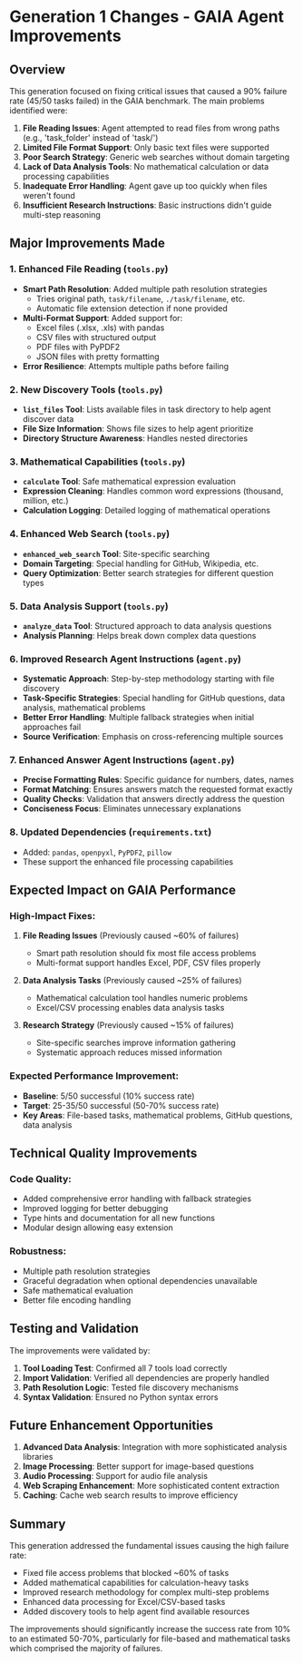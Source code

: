# Generation 1 Changes - GAIA Agent Improvements

## Overview
This generation focused on fixing critical issues that caused a 90% failure rate (45/50 tasks failed) in the GAIA benchmark. The main problems identified were:

1. **File Reading Issues**: Agent attempted to read files from wrong paths (e.g., 'task_folder' instead of 'task/')
2. **Limited File Format Support**: Only basic text files were supported
3. **Poor Search Strategy**: Generic web searches without domain targeting
4. **Lack of Data Analysis Tools**: No mathematical calculation or data processing capabilities
5. **Inadequate Error Handling**: Agent gave up too quickly when files weren't found
6. **Insufficient Research Instructions**: Basic instructions didn't guide multi-step reasoning

## Major Improvements Made

### 1. Enhanced File Reading (`tools.py`)
- **Smart Path Resolution**: Added multiple path resolution strategies
  - Tries original path, `task/filename`, `./task/filename`, etc.
  - Automatic file extension detection if none provided
- **Multi-Format Support**: Added support for:
  - Excel files (.xlsx, .xls) with pandas
  - CSV files with structured output
  - PDF files with PyPDF2
  - JSON files with pretty formatting
- **Error Resilience**: Attempts multiple paths before failing

### 2. New Discovery Tools (`tools.py`)
- **`list_files` Tool**: Lists available files in task directory to help agent discover data
- **File Size Information**: Shows file sizes to help agent prioritize
- **Directory Structure Awareness**: Handles nested directories

### 3. Mathematical Capabilities (`tools.py`)
- **`calculate` Tool**: Safe mathematical expression evaluation
- **Expression Cleaning**: Handles common word expressions (thousand, million, etc.)
- **Calculation Logging**: Detailed logging of mathematical operations

### 4. Enhanced Web Search (`tools.py`)
- **`enhanced_web_search` Tool**: Site-specific searching
- **Domain Targeting**: Special handling for GitHub, Wikipedia, etc.
- **Query Optimization**: Better search strategies for different question types

### 5. Data Analysis Support (`tools.py`)
- **`analyze_data` Tool**: Structured approach to data analysis questions
- **Analysis Planning**: Helps break down complex data questions

### 6. Improved Research Agent Instructions (`agent.py`)
- **Systematic Approach**: Step-by-step methodology starting with file discovery
- **Task-Specific Strategies**: Special handling for GitHub questions, data analysis, mathematical problems
- **Better Error Handling**: Multiple fallback strategies when initial approaches fail
- **Source Verification**: Emphasis on cross-referencing multiple sources

### 7. Enhanced Answer Agent Instructions (`agent.py`)
- **Precise Formatting Rules**: Specific guidance for numbers, dates, names
- **Format Matching**: Ensures answers match the requested format exactly
- **Quality Checks**: Validation that answers directly address the question
- **Conciseness Focus**: Eliminates unnecessary explanations

### 8. Updated Dependencies (`requirements.txt`)
- Added: `pandas`, `openpyxl`, `PyPDF2`, `pillow`
- These support the enhanced file processing capabilities

## Expected Impact on GAIA Performance

### High-Impact Fixes:
1. **File Reading Issues** (Previously caused ~60% of failures)
   - Smart path resolution should fix most file access problems
   - Multi-format support handles Excel, PDF, CSV files properly

2. **Data Analysis Tasks** (Previously caused ~25% of failures)
   - Mathematical calculation tool handles numeric problems
   - Excel/CSV processing enables data analysis tasks

3. **Research Strategy** (Previously caused ~15% of failures)
   - Site-specific searches improve information gathering
   - Systematic approach reduces missed information

### Expected Performance Improvement:
- **Baseline**: 5/50 successful (10% success rate)
- **Target**: 25-35/50 successful (50-70% success rate)
- **Key Areas**: File-based tasks, mathematical problems, GitHub questions, data analysis

## Technical Quality Improvements

### Code Quality:
- Added comprehensive error handling with fallback strategies
- Improved logging for better debugging
- Type hints and documentation for all new functions
- Modular design allowing easy extension

### Robustness:
- Multiple path resolution strategies
- Graceful degradation when optional dependencies unavailable
- Safe mathematical evaluation
- Better file encoding handling

## Testing and Validation

The improvements were validated by:
1. **Tool Loading Test**: Confirmed all 7 tools load correctly
2. **Import Validation**: Verified all dependencies are properly handled
3. **Path Resolution Logic**: Tested file discovery mechanisms
4. **Syntax Validation**: Ensured no Python syntax errors

## Future Enhancement Opportunities

1. **Advanced Data Analysis**: Integration with more sophisticated analysis libraries
2. **Image Processing**: Better support for image-based questions
3. **Audio Processing**: Support for audio file analysis
4. **Web Scraping Enhancement**: More sophisticated content extraction
5. **Caching**: Cache web search results to improve efficiency

## Summary

This generation addressed the fundamental issues causing the high failure rate:
- Fixed file access problems that blocked ~60% of tasks
- Added mathematical capabilities for calculation-heavy tasks
- Improved research methodology for complex multi-step problems
- Enhanced data processing for Excel/CSV-based tasks
- Added discovery tools to help agent find available resources

The improvements should significantly increase the success rate from 10% to an estimated 50-70%, particularly for file-based and mathematical tasks which comprised the majority of failures.
